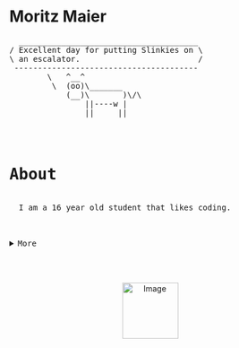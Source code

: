 <h1 font="Minecraft">Moritz Maier</h1>





<div align="left">
<pre>
  ______________________________________     
/ Excellent day for putting Slinkies on \    
\ an escalator.                         /    
 ---------------------------------------     
        \   ^__^                             
         \  (oo)\_______
            (__)\       )\/\
                ||----w |
                ||     ||

  
</pre>
</div>





<pre>
  <h1>About</h1>
  I am a 16 year old student that likes coding.

  
  <details>
  <summary>More</summary>
  <ul>
    <li>💻 System programming languages</li>
    <li>📃 Teachers favourite IDE</li>
    <li>🎮 Anime - Gaming</li>
    <li>🐾 Nero</li>
  </ul>
</details>
  

</pre>

<div align="center">
  <img src="https://github.com/user-attachments/assets/abae5e49-dd3f-4d5f-9b4c-582385b1cc2f" alt="Image" width="100" height="auto" />
</div>





